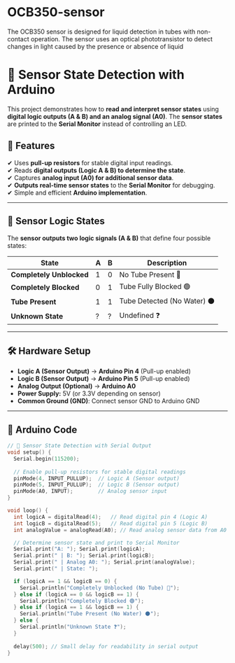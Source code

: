 # OCB350-sensor
The OCB350 sensor is designed for liquid detection in tubes with non-contact operation. The sensor uses an optical phototransistor to detect changes in light caused by the presence or absence of liquid

# 🚀 Sensor State Detection with Arduino

This project demonstrates how to **read and interpret sensor states** using **digital logic outputs (A & B) and an analog signal (A0)**. The **sensor states** are printed to the **Serial Monitor** instead of controlling an LED.

## 📌 Features
✔ Uses **pull-up resistors** for stable digital input readings.  
✔ Reads **digital outputs (Logic A & B) to determine the state**.  
✔ Captures **analog input (A0) for additional sensor data**.  
✔ **Outputs real-time sensor states** to the **Serial Monitor** for debugging.  
✔ Simple and efficient **Arduino implementation**.

---

## 📡 Sensor Logic States

The **sensor outputs two logic signals (A & B)** that define four possible states:

| State                       |  A | B | Description |
|--------                     |---|---|----------------------|
| **Completely Unblocked**    | 1 | 0 | No Tube Present 🔵 |
| **Completely Blocked**      | 0 | 1 | Tube Fully Blocked 🟢 |
| **Tube Present**            | 1 | 1 | Tube Detected (No Water) ⚫ |
| **Unknown State**           | ? | ? | Undefined ❓ |

---

## 🛠️ Hardware Setup

- **Logic A (Sensor Output)** → **Arduino Pin 4** (Pull-up enabled)
- **Logic B (Sensor Output)** → **Arduino Pin 5** (Pull-up enabled)
- **Analog Output (Optional)** → **Arduino A0**
- **Power Supply:** 5V (or 3.3V depending on sensor)
- **Common Ground (GND)**: Connect sensor GND to Arduino GND

---

## 📝 Arduino Code

```cpp
// 📡 Sensor State Detection with Serial Output
void setup() {
  Serial.begin(115200);
  
  // Enable pull-up resistors for stable digital readings
  pinMode(4, INPUT_PULLUP);  // Logic A (Sensor output)
  pinMode(5, INPUT_PULLUP);  // Logic B (Sensor output)
  pinMode(A0, INPUT);        // Analog sensor input
}

void loop() {
  int logicA = digitalRead(4);   // Read digital pin 4 (Logic A)
  int logicB = digitalRead(5);   // Read digital pin 5 (Logic B)
  int analogValue = analogRead(A0); // Read analog sensor data from A0

  // Determine sensor state and print to Serial Monitor
  Serial.print("A: "); Serial.print(logicA);
  Serial.print(" | B: "); Serial.print(logicB);
  Serial.print(" | Analog A0: "); Serial.print(analogValue);
  Serial.print(" | State: ");

  if (logicA == 1 && logicB == 0) {
    Serial.println("Completely Unblocked (No Tube) 🔵");
  } else if (logicA == 0 && logicB == 1) {
    Serial.println("Completely Blocked 🟢");
  } else if (logicA == 1 && logicB == 1) {
    Serial.println("Tube Present (No Water) ⚫");
  } else {
    Serial.println("Unknown State ❓");
  }
  
  delay(500); // Small delay for readability in serial output
}
